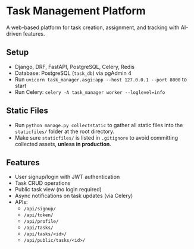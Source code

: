 # Task Management Platform
A web-based platform for task creation, assignment, and tracking with AI-driven features.

## Setup
- Django, DRF, FastAPI, PostgreSQL, Celery, Redis
- Database: PostgreSQL (`task_db`) via pgAdmin 4
- Run `uvicorn task_manager.asgi:app --host 127.0.0.1 --port 8000` to start
- Run Celery: `celery -A task_manager worker --loglevel=info`

## Static Files
- Run `python manage.py collectstatic` to gather all static files into the `staticfiles/` folder at the root directory.
- Make sure `staticfiles/` is listed in `.gitignore` to avoid committing collected assets, **unless in production**.


## Features
- User signup/login with JWT authentication
- Task CRUD operations
- Public task view (no login required)
- Async notifications on task updates (via Celery)
- APIs: 
  - `/api/signup/`
  - `/api/token/`
  - `/api/profile/`
  - `/api/tasks/`
  - `/api/tasks/<id>/`
  - `/api/public/tasks/<id>/`

